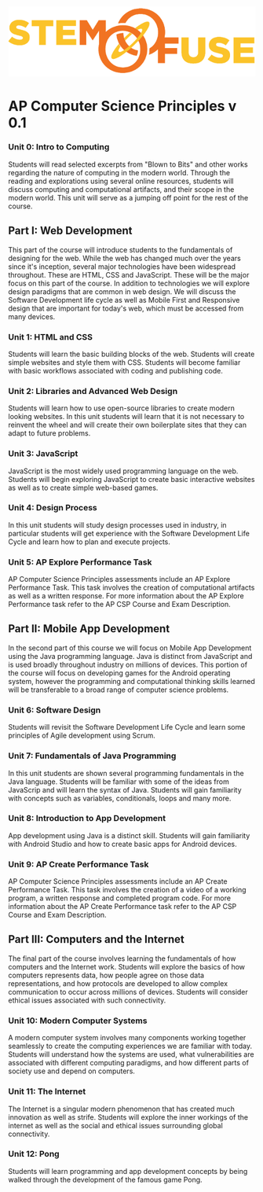 ![STEM Fuse](../images/sflogo.png)

# AP Computer Science Principles v 0.1

### Unit 0: Intro to Computing
Students will read selected excerpts from "Blown to Bits" and other works regarding the nature of computing in the modern world. Through the reading and explorations using several online resources, students will discuss computing and computational artifacts, and their scope in the modern world. This unit will serve as a jumping off point for the rest of the course. 
## Part I: Web Development
This part of the course will introduce students to the fundamentals of designing for the web. While the web has changed much over the years since it's inception, several major technologies have been widespread throughout. These are HTML, CSS and JavaScript. These will be the major focus on this part of the course. In addition to technologies we will explore design paradigms that are common in web design. We will discuss the Software Development life cycle as well as Mobile First and Responsive design that are important for today's web, which must be accessed from many devices. 
### Unit 1: HTML and CSS
Students will learn the basic building blocks of the web. Students will create simple websites and style them with CSS. Students will become familiar with basic workflows associated with coding and publishing code.
### Unit 2: Libraries and Advanced Web Design
Students will learn how to use open-source libraries to create modern looking websites. In this unit students will learn that it is not necessary to reinvent the wheel and will create their own boilerplate sites that they can adapt to future problems.
### Unit 3: JavaScript
JavaScript is the most widely used programming language on the web. Students will begin exploring JavaScript to create basic interactive websites as well as to create simple web-based games.
### Unit 4: Design Process
In this unit students will study design processes used in industry, in particular students will get experience with the Software Development Life Cycle and learn how to plan and execute projects.
### Unit 5: AP Explore Performance Task
AP Computer Science Principles assessments include an AP Explore Performance Task. This task involves the creation of computational artifacts as well as a written response. For more information about the AP Explore Performance task refer to the AP CSP Course and Exam Description. 
## Part II: Mobile App Development
In the second part of this course we will focus on Mobile App Development using the Java programming language. Java is distinct from JavaScript and is used broadly throughout industry on millions of devices. This portion of the course will focus on developing games for the Android operating system, however the programming and computational thinking skills learned will be transferable to a broad range of computer science problems.  
### Unit 6: Software Design
Students will revisit the Software Development Life Cycle and learn some principles of Agile development using Scrum.
### Unit 7: Fundamentals of Java Programming
In this unit students are shown several programming fundamentals in the Java language. Students will be familiar with some of the ideas from JavaScrip and will learn the syntax of Java. Students will gain familiarity with concepts such as variables, conditionals, loops and many more.
### Unit 8: Introduction to App Development
App development using Java is a distinct skill. Students will gain familiarity with Android Studio and how to create basic apps for Android devices.

### Unit 9: AP Create Performance Task
AP Computer Science Principles assessments include an AP Create Performance Task. This task involves the creation of a video of a working program, a written response and completed program code. For more information about the AP Create Performance task refer to the AP CSP Course and Exam Description. 
## Part III: Computers and the Internet
The final part of the course involves learning the fundamentals of how computers and the Internet work. Students will explore the basics of how computers represents data, how people agree on those data representations, and how protocols are developed to allow complex communication to occur across millions of devices. Students will consider ethical issues associated with such connectivity. 
### Unit 10: Modern Computer Systems
A modern computer system involves many components working together seamlessly to create the computing experiences we are familiar with today. Students will understand how the systems are used, what vulnerabilities are associated with different computing paradigms, and how different parts of society use and depend on computers. 
### Unit 11: The Internet
The Internet is a singular modern phenomenon that has created much innovation as well as strife. Students will explore the inner workings of the internet as well as the social and ethical issues surrounding global connectivity. 

### Unit 12: Pong
Students will learn programming and app development concepts by being walked through the development of the famous game Pong.